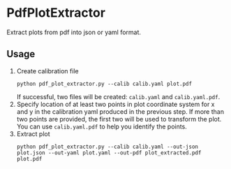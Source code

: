 # PdfPlotExtractor
Extract plots from pdf into json or yaml format.

## Usage
1. Create calibration file
   ```shell
   python pdf_plot_extractor.py --calib calib.yaml plot.pdf
   ```
   If successful, two files will be created: `calib.yaml` and `calib.yaml.pdf`.
1. Specify location of at least two points in plot coordinate system for x and y in the calibration yaml produced in
the previous step.
If more than two points are provided, the first two will be used to transform the plot.
You can use `calib.yaml.pdf` to help you identify the points.
1. Extract plot
   ```shell
   python pdf_plot_extractor.py --calib calib.yaml --out-json plot.json --out-yaml plot.yaml --out-pdf plot_extracted.pdf plot.pdf
   ```
